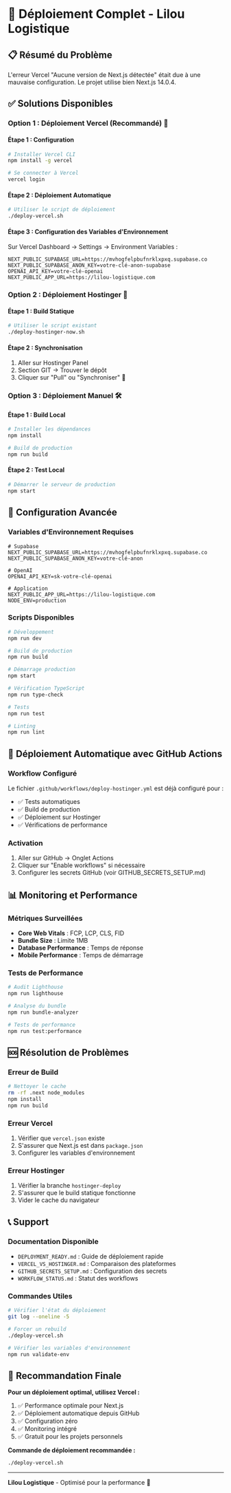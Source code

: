 # 🚀 Déploiement Complet - Lilou Logistique

## 📋 Résumé du Problème
L'erreur Vercel "Aucune version de Next.js détectée" était due à une mauvaise configuration. Le projet utilise bien Next.js 14.0.4.

## ✅ Solutions Disponibles

### Option 1 : Déploiement Vercel (Recommandé) 🚀

#### Étape 1 : Configuration
```bash
# Installer Vercel CLI
npm install -g vercel

# Se connecter à Vercel
vercel login
```

#### Étape 2 : Déploiement Automatique
```bash
# Utiliser le script de déploiement
./deploy-vercel.sh
```

#### Étape 3 : Configuration des Variables d'Environnement
Sur Vercel Dashboard → Settings → Environment Variables :
```
NEXT_PUBLIC_SUPABASE_URL=https://mvhogfelpbufnrklxpxq.supabase.co
NEXT_PUBLIC_SUPABASE_ANON_KEY=votre-clé-anon-supabase
OPENAI_API_KEY=votre-clé-openai
NEXT_PUBLIC_APP_URL=https://lilou-logistique.com
```

### Option 2 : Déploiement Hostinger 🏢

#### Étape 1 : Build Statique
```bash
# Utiliser le script existant
./deploy-hostinger-now.sh
```

#### Étape 2 : Synchronisation
1. Aller sur Hostinger Panel
2. Section GIT → Trouver le dépôt
3. Cliquer sur "Pull" ou "Synchroniser" 🔄

### Option 3 : Déploiement Manuel 🛠️

#### Étape 1 : Build Local
```bash
# Installer les dépendances
npm install

# Build de production
npm run build
```

#### Étape 2 : Test Local
```bash
# Démarrer le serveur de production
npm start
```

## 🔧 Configuration Avancée

### Variables d'Environnement Requises
```env
# Supabase
NEXT_PUBLIC_SUPABASE_URL=https://mvhogfelpbufnrklxpxq.supabase.co
NEXT_PUBLIC_SUPABASE_ANON_KEY=votre-clé-anon

# OpenAI
OPENAI_API_KEY=sk-votre-clé-openai

# Application
NEXT_PUBLIC_APP_URL=https://lilou-logistique.com
NODE_ENV=production
```

### Scripts Disponibles
```bash
# Développement
npm run dev

# Build de production
npm run build

# Démarrage production
npm start

# Vérification TypeScript
npm run type-check

# Tests
npm run test

# Linting
npm run lint
```

## 🚀 Déploiement Automatique avec GitHub Actions

### Workflow Configuré
Le fichier `.github/workflows/deploy-hostinger.yml` est déjà configuré pour :
- ✅ Tests automatiques
- ✅ Build de production
- ✅ Déploiement sur Hostinger
- ✅ Vérifications de performance

### Activation
1. Aller sur GitHub → Onglet Actions
2. Cliquer sur "Enable workflows" si nécessaire
3. Configurer les secrets GitHub (voir GITHUB_SECRETS_SETUP.md)

## 📊 Monitoring et Performance

### Métriques Surveillées
- **Core Web Vitals** : FCP, LCP, CLS, FID
- **Bundle Size** : Limite 1MB
- **Database Performance** : Temps de réponse
- **Mobile Performance** : Temps de démarrage

### Tests de Performance
```bash
# Audit Lighthouse
npm run lighthouse

# Analyse du bundle
npm run bundle-analyzer

# Tests de performance
npm run test:performance
```

## 🆘 Résolution de Problèmes

### Erreur de Build
```bash
# Nettoyer le cache
rm -rf .next node_modules
npm install
npm run build
```

### Erreur Vercel
1. Vérifier que `vercel.json` existe
2. S'assurer que Next.js est dans `package.json`
3. Configurer les variables d'environnement

### Erreur Hostinger
1. Vérifier la branche `hostinger-deploy`
2. S'assurer que le build statique fonctionne
3. Vider le cache du navigateur

## 📞 Support

### Documentation Disponible
- `DEPLOYMENT_READY.md` : Guide de déploiement rapide
- `VERCEL_VS_HOSTINGER.md` : Comparaison des plateformes
- `GITHUB_SECRETS_SETUP.md` : Configuration des secrets
- `WORKFLOW_STATUS.md` : Statut des workflows

### Commandes Utiles
```bash
# Vérifier l'état du déploiement
git log --oneline -5

# Forcer un rebuild
./deploy-vercel.sh

# Vérifier les variables d'environnement
npm run validate-env
```

## 🎯 Recommandation Finale

**Pour un déploiement optimal, utilisez Vercel :**
1. ✅ Performance optimale pour Next.js
2. ✅ Déploiement automatique depuis GitHub
3. ✅ Configuration zéro
4. ✅ Monitoring intégré
5. ✅ Gratuit pour les projets personnels

**Commande de déploiement recommandée :**
```bash
./deploy-vercel.sh
```

---

**Lilou Logistique** - Optimisé pour la performance 🚀
